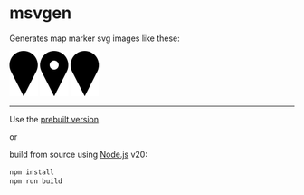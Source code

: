 # msvgen

Generates map marker svg images like these:

![](./doc/m1.svg)
![](./doc/m2.svg)
![](./doc/m3.svg)

---

Use the [prebuilt version](https://antonkhorev.github.io/msvgen/)

or

build from source using [Node.js](https://nodejs.org/) v20:

```
npm install
npm run build
```
